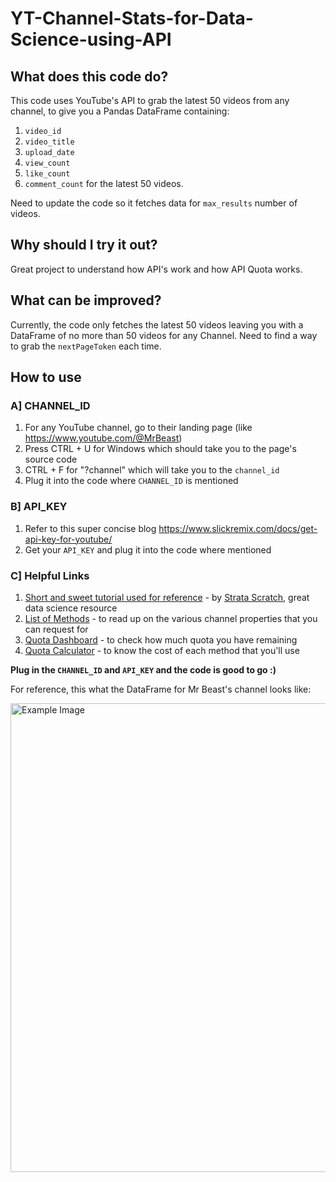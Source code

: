 # YT-Channel-Stats-for-Data-Science-using-API

## What does this code do?
This code uses YouTube's API to grab the latest 50 videos from any channel, to give you a Pandas DataFrame containing:
1. `video_id`
2. `video_title`
3. `upload_date`
4. `view_count`
5. `like_count`
6. `comment_count`
for the latest 50 videos.

Need to update the code so it fetches data for `max_results` number of videos.
## Why should I try it out?
Great project to understand how API's work and how API Quota works.

## What can be improved?
Currently, the code only fetches the latest 50 videos leaving you with a DataFrame of no more than 50 videos for any Channel. Need to find a way to grab the `nextPageToken` each time.

## How to use
### A] CHANNEL_ID
1. For any YouTube channel, go to their landing page (like https://www.youtube.com/@MrBeast)
2. Press CTRL + U for Windows which should take you to the page's source code
3. CTRL + F for "?channel" which will take you to the `channel_id`
4. Plug it into the code where `CHANNEL_ID` is mentioned

### B] API_KEY
1. Refer to this super concise blog https://www.slickremix.com/docs/get-api-key-for-youtube/
2. Get your `API_KEY` and plug it into the code where mentioned

### C] Helpful Links
1. [Short and sweet tutorial used for reference](https://www.youtube.com/watch?v=fklHBWow8vE) - by [Strata Scratch](https://www.stratascratch.com/), great data science resource
2. [List of Methods](https://developers.google.com/youtube/v3/docs) - to read up on the various channel properties that you can request for
3. [Quota Dashboard](https://console.cloud.google.com/iam-admin/quotas) - to check how much quota you have remaining
4. [Quota Calculator](https://developers.google.com/youtube/v3/determine_quota_cost) - to know the cost of each method that you'll use

**Plug in the `CHANNEL_ID` and `API_KEY` and the code is good to go :)**

For reference, this what the DataFrame for Mr Beast's channel looks like:

<img src="https://github.com/user-attachments/assets/8308ec9f-0caa-4ee5-bf93-4bbf5ede9afb" alt="Example Image" width="750">
